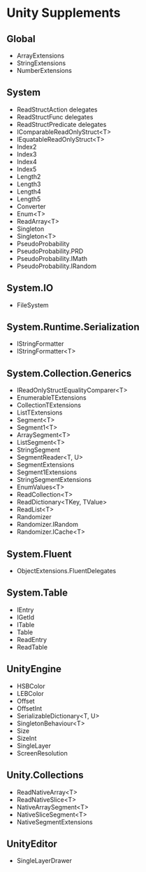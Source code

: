 # Unity Supplements

## Global

- ArrayExtensions
- StringExtensions
- NumberExtensions

## System

- ReadStructAction delegates
- ReadStructFunc delegates
- ReadStructPredicate delegates
- IComparableReadOnlyStruct\<T>
- IEquatableReadOnlyStruct\<T>
- Index2
- Index3
- Index4
- Index5
- Length2
- Length3
- Length4
- Length5
- Converter
- Enum\<T>
- ReadArray\<T>
- Singleton
- Singleton\<T>
- PseudoProbability
- PseudoProbability.PRD
- PseudoProbability.IMath
- PseudoProbability.IRandom

## System.IO

- FileSystem

## System.Runtime.Serialization

- IStringFormatter
- IStringFormatter\<T>

## System.Collection.Generics

- IReadOnlyStructEqualityComparer\<T>
- EnumerableTExtensions
- CollectionTExtensions
- ListTExtensions
- Segment\<T>
- Segment1\<T>
- ArraySegment\<T>
- ListSegment\<T>
- StringSegment
- SegmentReader\<T, U>
- SegmentExtensions
- Segment1Extensions
- StringSegmentExtensions
- EnumValues\<T>
- ReadCollection\<T>
- ReadDictionary\<TKey, TValue>
- ReadList\<T>
- Randomizer
- Randomizer.IRandom
- Randomizer.ICache\<T>

## System.Fluent

- ObjectExtensions.FluentDelegates

## System.Table
- IEntry
- IGetId
- ITable
- Table
- ReadEntry
- ReadTable

## UnityEngine

- HSBColor
- LEBColor
- Offset
- OffsetInt
- SerializableDictionary\<T, U>
- SingletonBehaviour\<T>
- Size
- SizeInt
- SingleLayer
- ScreenResolution

## Unity.Collections

- ReadNativeArray\<T>
- ReadNativeSlice\<T>
- NativeArraySegment\<T>
- NativeSliceSegment\<T>
- NativeSegmentExtensions

## UnityEditor
- SingleLayerDrawer
